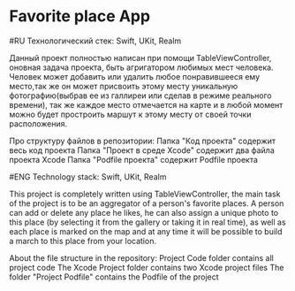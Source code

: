 # Favorite place App

#RU
Технологический стек:
Swift,
UKit,
Realm

Данный проект полностью написан при помощи TableViewController, оновная задача проекта, быть агригатором любимых мест человека.
Человек может добавить или удалить любое понравившееся ему место,так же он может присвоить этому месту уникальную фотографию(выбрав ее из галлиреи или сделав в режиме реального времени), так же каждое место отмечается на карте и в любой момент можно будет простроить маршут к этому месту от своей точки расположения.

Про структуру файлов в репозитории:
  Папка "Код проекта" содержит весь код проекта
  Папка "Проект в среде Xcode" содержит два файла проекта Xcode
  Папка "Podfile проекта" содержит Podfile проекта

#ENG
Technology stack:
Swift,
UKit,
Realm

This project is completely written using TableViewController, the main task of the project is to be an aggregator of a person's favorite places.
A person can add or delete any place he likes, he can also assign a unique photo to this place (by selecting it from the gallery or taking it in real time), as well as each place is marked on the map and at any time it will be possible to build a march to this place from your location.

About the file structure in the repository:
  Project Code folder contains all project code
  The Xcode Project folder contains two Xcode project files
  The folder "Project Podfile" contains the Podfile of the project
